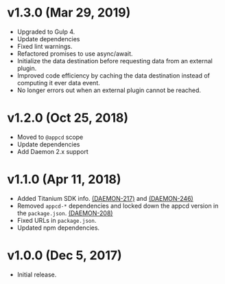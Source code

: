 # v1.3.0 (Mar 29, 2019)

 * Upgraded to Gulp 4.
 * Update dependencies
 * Fixed lint warnings.
 * Refactored promises to use async/await.
 * Initialize the data destination before requesting data from an external plugin.
 * Improved code efficiency by caching the data destination instead of computing it ever data
   event.
 * No longer errors out when an external plugin cannot be reached.

# v1.2.0 (Oct 25, 2018)

 * Moved to `@appcd` scope
 * Update dependencies
 * Add Daemon 2.x support

# v1.1.0 (Apr 11, 2018)

 * Added Titanium SDK info.
   [(DAEMON-217)](https://jira.appcelerator.org/browse/DAEMON-217) and
   [(DAEMON-246)](https://jira.appcelerator.org/browse/DAEMON-246)
 * Removed `appcd-*` dependencies and locked down the appcd version in the `package.json`.
   [(DAEMON-208)](https://jira.appcelerator.org/browse/DAEMON-208)
 * Fixed URLs in `package.json`.
 * Updated npm dependencies.

# v1.0.0 (Dec 5, 2017)

 * Initial release.
